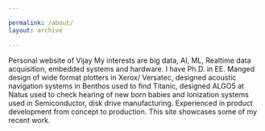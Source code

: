 ```yaml
---

permalink: /about/
layout: archive

---
```

Personal website of Vijay
My interests are big data, AI, ML, Realtime data acquisition, embedded systems and hardware. I have Ph.D. in EE. Manged design of wide format plotters in Xerox/ Versatec, designed acoustic navigation systems in Benthos used to find Titanic, designed ALGO5 at Natus used to check hearing of new born babies and Ionization systems used in Semiconductor, disk drive manufacturing. Experienced in product development from concept to production.   This site showcases some of my recent work.